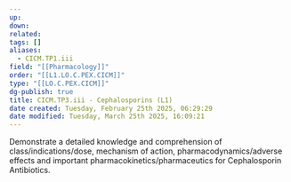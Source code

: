 ```yaml
---
up: 
down: 
related: 
tags: []
aliases:
  - CICM.TP1.iii
field: "[[Pharmacology]]"
order: "[[L1.LO.C.PEX.CICM]]"
type: "[[LO.C.PEX.CICM]]"
dg-publish: true
title: CICM.TP3.iii - Cephalosporins (L1)
date created: Tuesday, February 25th 2025, 06:29:29
date modified: Tuesday, March 25th 2025, 16:09:21
---
```


Demonstrate a detailed knowledge and comprehension of class/indications/dose, mechanism of action, pharmacodynamics/adverse effects and important pharmacokinetics/pharmaceutics for Cephalosporin Antibiotics.
